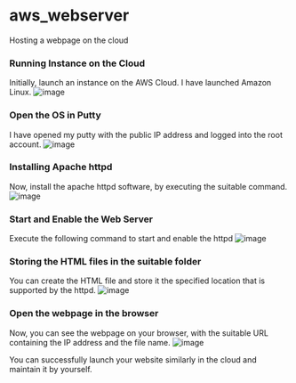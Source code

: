 # aws_webserver
Hosting a webpage on the cloud
### **Running Instance on the Cloud**
Initially, launch an instance on the AWS Cloud. I have launched Amazon Linux.
![image](https://user-images.githubusercontent.com/60057551/96462894-bee94700-1243-11eb-89a3-10c80d4a8bad.png)

### **Open the OS in Putty**
I have opened my putty with the public IP address and logged into the root account.
![image](https://user-images.githubusercontent.com/60057551/96463348-41720680-1244-11eb-870d-48edd134e91e.png)

### **Installing Apache httpd**
Now, install the apache httpd software, by executing the suitable command.
![image](https://user-images.githubusercontent.com/60057551/96463698-9d3c8f80-1244-11eb-9ace-31e8a2bf3c22.png)

### **Start and Enable the Web Server**
Execute the following command to start and enable the httpd
![image](https://user-images.githubusercontent.com/60057551/96464064-00c6bd00-1245-11eb-8c80-92e72e7a9ba6.png)

### **Storing the HTML files in the suitable folder**
You can create the HTML file and store it the specified location that is supported by the httpd.
![image](https://user-images.githubusercontent.com/60057551/96464544-98c4a680-1245-11eb-9532-5e6215171634.png)

### **Open the webpage in the browser**
Now, you can see the webpage on your browser, with the suitable URL containing the IP address and the file name.
![image](https://user-images.githubusercontent.com/60057551/96464926-02dd4b80-1246-11eb-9396-b276104aafb8.png)

You can successfully launch your website similarly in the cloud and maintain it by yourself.



